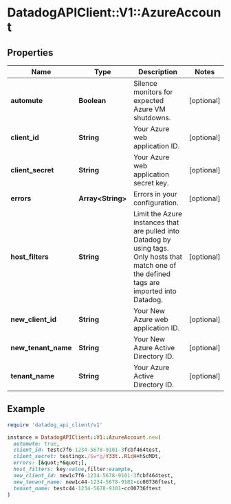 # DatadogAPIClient::V1::AzureAccount

## Properties

| Name                | Type                    | Description                                                                                                                                    | Notes      |
| ------------------- | ----------------------- | ---------------------------------------------------------------------------------------------------------------------------------------------- | ---------- |
| **automute**        | **Boolean**             | Silence monitors for expected Azure VM shutdowns.                                                                                              | [optional] |
| **client_id**       | **String**              | Your Azure web application ID.                                                                                                                 | [optional] |
| **client_secret**   | **String**              | Your Azure web application secret key.                                                                                                         | [optional] |
| **errors**          | **Array&lt;String&gt;** | Errors in your configuration.                                                                                                                  | [optional] |
| **host_filters**    | **String**              | Limit the Azure instances that are pulled into Datadog by using tags. Only hosts that match one of the defined tags are imported into Datadog. | [optional] |
| **new_client_id**   | **String**              | Your New Azure web application ID.                                                                                                             | [optional] |
| **new_tenant_name** | **String**              | Your New Azure Active Directory ID.                                                                                                            | [optional] |
| **tenant_name**     | **String**              | Your Azure Active Directory ID.                                                                                                                | [optional] |

## Example

```ruby
require 'datadog_api_client/v1'

instance = DatadogAPIClient::V1::AzureAccount.new(
  automute: true,
  client_id: testc7f6-1234-5678-9101-3fcbf464test,
  client_secret: testingx./Sw*g/Y33t..R1cH+hScMDt,
  errors: [&quot;*&quot;],
  host_filters: key:value,filter:example,
  new_client_id: new1c7f6-1234-5678-9101-3fcbf464test,
  new_tenant_name: new1c44-1234-5678-9101-cc00736ftest,
  tenant_name: testc44-1234-5678-9101-cc00736ftest
)
```
